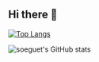 ## Hi there 👋

<!--
**soeguet/soeguet** is a ✨ _special_ ✨ repository because its `README.md` (this file) appears on your GitHub profile.

Here are some ideas to get you started:

- 🔭 I’m currently working on ...
- 🌱 I’m currently learning ...
- 👯 I’m looking to collaborate on ...
- 🤔 I’m looking for help with ...
- 💬 Ask me about ...
- 📫 How to reach me: ...
- 😄 Pronouns: ...
- ⚡ Fun fact: ...
-->

[![Top Langs](https://github-readme-stats.vercel.app/api/top-langs/?username=soeguet&layout=compact)](https://github.com/soeguet/github-readme-stats)

![soeguet's GitHub stats](https://github-readme-stats.vercel.app/api?username=soeguet&show_icons=true&theme=transparent)